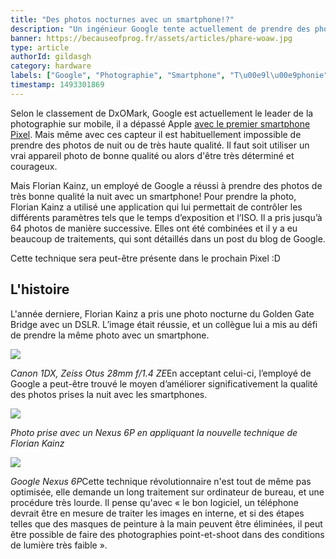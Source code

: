 ```yaml
---
title: "Des photos nocturnes avec un smartphone!?"
description: "Un ingénieur Google tente actuellement de prendre des photos de nuit avec son smartphone d'aussi bonne qualité qu'avec un appareil photo numérique !"
banner: https://becauseofprog.fr/assets/articles/phare-woaw.jpg
type: article
authorId: gildasgh
category: hardware
labels: ["Google", "Photographie", "Smartphone", "T\u00e9l\u00e9phonie", "Hardware"]
timestamp: 1493301869
---
```


Selon le classement de DxOMark, Google est actuellement le leader de la photographie sur mobile, il a dépassé Apple [avec le premier smartphone Pixel](https://www.presse-citron.net/tout-ce-que-vous-devez-savoir-sur-les-smartphones-pixel-de-google/). Mais même avec ces capteur il est habituellement impossible de prendre des photos de nuit ou de très haute qualité. Il faut soit utiliser un vrai appareil photo de bonne qualité ou alors d'être très déterminé et courageux.

Mais Florian Kainz, un employé de Google a réussi à prendre des photos de très bonne qualité la nuit avec un smartphone! Pour prendre la photo, Florian Kainz a utilisé une application qui lui permettait de contrôler les différents paramètres tels que le temps d’exposition et l’ISO. Il a pris jusqu’à 64 photos de manière successive. Elles ont été combinées et il y a eu beaucoup de traitements, qui sont détaillés dans un post du blog de Google.

Cette technique sera peut-être présente dans le prochain Pixel :D

L'histoire
----------

L'année derniere, Florian Kainz a pris une photo nocturne du Golden Gate Bridge avec un DSLR. L’image était réussie, et un collègue lui a mis au défi de prendre la même photo avec un smartphone.

[![](https://www.presse-citron.net/wordpress_prod/wp-content/uploads/2017/04/Golden-Gate-SF-Google.jpg)](https://www.presse-citron.net/wordpress_prod/wp-content/uploads/2017/04/Golden-Gate-SF-Google.jpg)

*Canon 1DX, Zeiss Otus 28mm f/1.4 ZE*En acceptant celui-ci, l’employé de Google a peut-être trouvé le moyen d’améliorer significativement la qualité des photos prises la nuit avec les smartphones.

[![](https://www.presse-citron.net/wordpress_prod/wp-content/uploads/2017/04/Golden-Gate-SF-Google-1.jpg)](https://www.presse-citron.net/wordpress_prod/wp-content/uploads/2017/04/Golden-Gate-SF-Google-1.jpg)

*Photo prise avec un Nexus 6P en appliquant la nouvelle technique de Florian Kainz* 

[![](https://www.presse-citron.net/wordpress_prod/wp-content/uploads/2017/04/Golden-Gate-SF-Google-3.jpg)](https://www.presse-citron.net/wordpress_prod/wp-content/uploads/2017/04/Golden-Gate-SF-Google-3.jpg)

*Google Nexus 6P*Cette technique révolutionnaire n'est tout de même pas optimisée, elle demande un long traitement sur ordinateur de bureau, et une procédure très lourde. Il pense qu'avec « le bon logiciel, un téléphone devrait être en mesure de traiter les images en interne, et si des étapes telles que des masques de peinture à la main peuvent être éliminées, il peut être possible de faire des photographies point-et-shoot dans des conditions de lumière très faible ».

